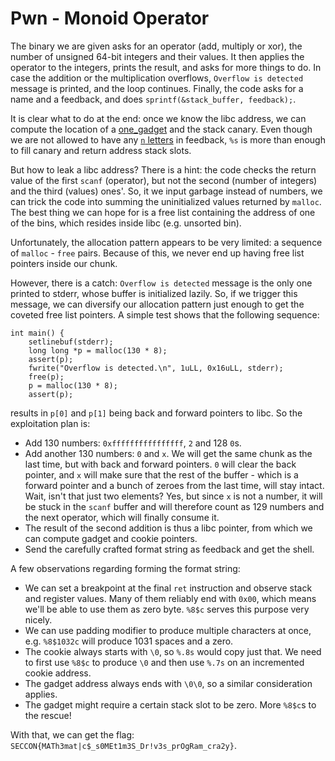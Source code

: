 # Pwn - Monoid Operator

The binary we are given asks for an operator (add, multiply or xor), the number
of unsigned 64-bit integers and their values. It then applies the operator to
the integers, prints the result, and asks for more things to do. In case the
addition or the multiplication overflows, `Overflow is detected` message is
printed, and the loop continues. Finally, the code asks for a name and a
feedback, and does `sprintf(&stack_buffer, feedback);`.

It is clear what to do at the end: once we know the libc address, we can compute
the location of a [one_gadget](https://github.com/david942j/one_gadget) and the
stack canary. Even though we are not allowed to have any [`n` letters](
https://github.com/hellman/libformatstr) in feedback, `%s` is more than enough
to fill canary and return address stack slots.

But how to leak a libc address? There is a hint: the code checks the return
value of the first `scanf` (operator), but not the second (number of integers)
and the third (values) ones'. So, it we input garbage instead of numbers, we can
trick the code into summing the uninitialized values returned by `malloc`. The
best thing we can hope for is a free list containing the address of one of the
bins, which resides inside libc (e.g. unsorted bin).

Unfortunately, the allocation pattern appears to be very limited: a sequence of
`malloc` - `free` pairs. Because of this, we never end up having free list
pointers inside our chunk.

However, there is a catch: `Overflow is detected` message is the only one
printed to stderr, whose buffer is initialized lazily. So, if we trigger this
message, we can diversify our allocation pattern just enough to get the coveted
free list pointers. A simple test shows that the following sequence:

```
int main() {
    setlinebuf(stderr);
    long long *p = malloc(130 * 8);
    assert(p);
    fwrite("Overflow is detected.\n", 1uLL, 0x16uLL, stderr);
    free(p);
    p = malloc(130 * 8);
    assert(p);
```

results in `p[0]` and `p[1]` being back and forward pointers to libc. So the
exploitation plan is:

* Add 130 numbers: `0xffffffffffffffff`, `2` and 128 `0`s.
* Add another 130 numbers: `0` and `x`. We will get the same chunk as the last
  time, but with back and forward pointers. `0` will clear the back pointer, and
  `x` will make sure that the rest of the buffer - which is a forward pointer
  and a bunch of zeroes from the last time, will stay intact. Wait, isn't that
  just two elements? Yes, but since `x` is not a number, it will be stuck in the
  `scanf` buffer and will therefore count as 129 numbers and the next operator,
  which will finally consume it.
* The result of the second addition is thus a libc pointer, from which we can
  compute gadget and cookie pointers.
* Send the carefully crafted format string as feedback and get the shell.

A few observations regarding forming the format string:

* We can set a breakpoint at the final `ret` instruction and observe stack and
  register values. Many of them reliably end with `0x00`, which means we'll be
  able to use them as zero byte. `%8$c` serves this purpose very nicely.
* We can use padding modifier to produce multiple characters at once, e.g.
  `%8$1032c` will produce 1031 spaces and a zero.
* The cookie always starts with `\0`, so `%.8s` would copy just that. We need to
  first use `%8$c` to produce `\0` and then use `%.7s` on an incremented cookie
  address.
* The gadget address always ends with `\0\0`, so a similar consideration
  applies.
* The gadget might require a certain stack slot to be zero. More `%8$c`s to the
  rescue!

With that, we can get the flag:
`SECCON{MATh3mat|c$_s0MEt1m3S_Dr!v3s_prOgRam_cra2y}`.
